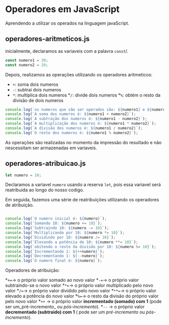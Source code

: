 # Operadores em JavaScript

Aprendendo a utilizar os operados na linguagem javaScript.

## operadores-aritmeticos.js

inicialmente, declaramos as variaveis com a palavra `const`/.

~~~~js
const numero1 = 30;
const numero2 = 20;
~~~~

Depois, realizamos as operações utilizando os operadores aritmeticos:

* `+`: soma dois numeros
* `-`: subtrai dois numeros 
* `*`: multiplica dois numeros
*`/`: divide dois numeros
*`%`: obtém o resto da divisão de dois numeros

~~~~js
console.log(`os numeros que vão ser operados são: ${numero1} e ${numero2}`);
console.log(`A soma dos numeros é: ${numero1 + numero2}`);
console.log(`A subtração dos numeros é: ${numero1 - numero2}`);
console.log(`A multiplicação dos numeros é: ${numero1 * numero2}`);
console.log(`A divisão dos numeros é: ${numero1 / numero2}`);
console.log(`O resto dos numeros é: ${numero1 % numero2}`);
~~~~

As operações são realizadas no momento da impressão do resultado e não nescessitam ser armazenadas em variaveis.

## operadores-atribuicao.js

~~~~js
let numero = 10;
~~~~
 Declaramos a variavel `numero` usando a reserva `let`, pois essa variavel será reatribuida ao longo do nosso codigo.

 Em seguida, fazemos uma série de reatribuições utilizando os operadores de atribuição.

 ~~~~js

console.log(`O numero inicial é: ${numero}`);
console.log(`Somando 10: ${numero += 10}`);
console.log(`Subtraindo 10: ${numero -= 10}`);
console.log(`Multiplicando por 10: ${numero *= 10}`);
console.log(`Dividindo por 10: ${numero /= 10}`);
console.log(`Elevando a potência de 10: ${numero **= 10}`);
console.log(`obitendo o resto da divisão por 10: ${numero %= 10}`);
console.log(`Incrementando 1: ${++numero}`);
console.log(`Decrementando 1: ${--numero}`);
console.log(`O numero final é: ${numero}`);
~~~~

Operadores de atribuição:

*` += `-> o próprio valor somado ao novo valor
*` -= `-> o próprio valor subtraindo-se o novo valor
*` *= `-> o próprio valor multiplicado pelo novo valor
*` /= `-> o próprio valor dividido pelo novo valor 
*` **= `-> o próprio valor elevado a potência do novo valor
*` %= `-> o resto da divisão do próprio valor pelo novo valor
*`++` -> o próprio valor **incrementado (somado) com 1** (pode ser um_pré-incremento_ ou _pós-incremento_).
*`--` -> o próprio valor **decrementado (subtraido) com 1** ( pode ser um _pré-incremento_ ou _pós-incremento_).

